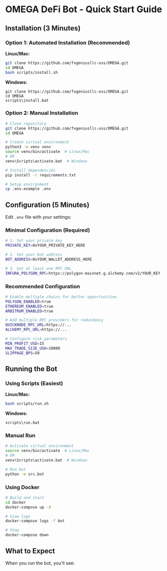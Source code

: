 # OMEGA DeFi Bot - Quick Start Guide

## Installation (3 Minutes)

### Option 1: Automated Installation (Recommended)

**Linux/Mac:**
```bash
git clone https://github.com/fxgeniusllc-oss/OMEGA.git
cd OMEGA
bash scripts/install.sh
```

**Windows:**
```batch
git clone https://github.com/fxgeniusllc-oss/OMEGA.git
cd OMEGA
scripts\install.bat
```

### Option 2: Manual Installation

```bash
# Clone repository
git clone https://github.com/fxgeniusllc-oss/OMEGA.git
cd OMEGA

# Create virtual environment
python3 -m venv venv
source venv/bin/activate  # Linux/Mac
# OR
venv\Scripts\activate.bat  # Windows

# Install dependencies
pip install -r requirements.txt

# Setup environment
cp .env.example .env
```

## Configuration (5 Minutes)

Edit `.env` file with your settings:

### Minimal Configuration (Required)
```bash
# 1. Set your private key
PRIVATE_KEY=0xYOUR_PRIVATE_KEY_HERE

# 2. Set your bot address
BOT_ADDRESS=0xYOUR_WALLET_ADDRESS_HERE

# 3. Set at least one RPC URL
INFURA_POLYGON_RPC=https://polygon-mainnet.g.alchemy.com/v2/YOUR_KEY
```

### Recommended Configuration
```bash
# Enable multiple chains for better opportunities
POLYGON_ENABLED=true
ETHEREUM_ENABLED=true
ARBITRUM_ENABLED=true

# Add multiple RPC providers for redundancy
QUICKNODE_RPC_URL=https://...
ALCHEMY_RPC_URL=https://...

# Configure risk parameters
MIN_PROFIT_USD=15
MAX_TRADE_SIZE_USD=10000
SLIPPAGE_BPS=50
```

## Running the Bot

### Using Scripts (Easiest)

**Linux/Mac:**
```bash
bash scripts/run.sh
```

**Windows:**
```batch
scripts\run.bat
```

### Manual Run
```bash
# Activate virtual environment
source venv/bin/activate  # Linux/Mac
# OR
venv\Scripts\activate.bat  # Windows

# Run bot
python -m src.bot
```

### Using Docker
```bash
# Build and start
cd docker
docker-compose up -d

# View logs
docker-compose logs -f bot

# Stop
docker-compose down
```

## What to Expect

When you run the bot, you'll see:

```
